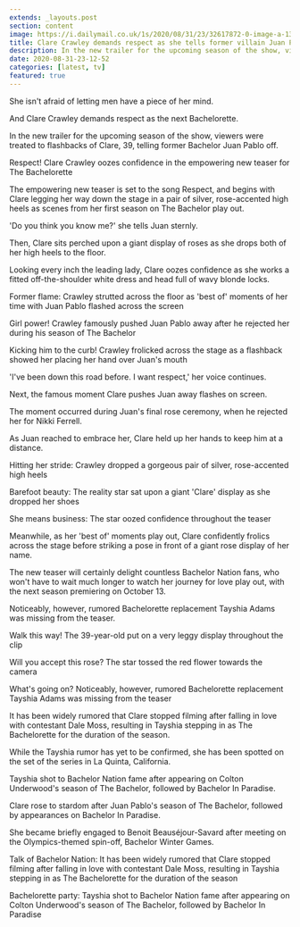 ```yaml
---
extends: _layouts.post
section: content
image: https://i.dailymail.co.uk/1s/2020/08/31/23/32617872-0-image-a-130_1598911247593.jpg 
title: Clare Crawley demands respect as she tells former villain Juan Pablo off in new Bachelorette teaser 
description: In the new trailer for the upcoming season of the show, viewers are treated to flashbacks of Clare, 39, telling former Bachelor Juan Pablo off as the new leading lady struts across the stage. 
date: 2020-08-31-23-12-52 
categories: [latest, tv] 
featured: true 
--- 
```

She isn't afraid of letting men have a piece of her mind.

And Clare Crawley demands respect as the next Bachelorette.

In the new trailer for the upcoming season of the show, viewers were treated to flashbacks of Clare, 39, telling former Bachelor Juan Pablo off.

Respect! Clare Crawley oozes confidence in the empowering new teaser for The Bachelorette

The empowering new teaser is set to the song Respect, and begins with Clare legging her way down the stage in a pair of silver, rose-accented high heels as scenes from her first season on The Bachelor play out.

'Do you think you know me?' she tells Juan sternly.

Then, Clare sits perched upon a giant display of roses as she drops both of her high heels to the floor.

Looking every inch the leading lady, Clare oozes confidence as she works a fitted off-the-shoulder white dress and head full of wavy blonde locks.

Former flame: Crawley strutted across the floor as 'best of' moments of her time with Juan Pablo flashed across the screen 

Girl power! Crawley famously pushed Juan Pablo away after he rejected her during his season of The Bachelor 

Kicking him to the curb! Crawley frolicked across the stage as a flashback showed her placing her hand over Juan's mouth

'I've been down this road before. I want respect,' her voice continues.

Next, the famous moment Clare pushes Juan away flashes on screen.

The moment occurred during Juan's final rose ceremony, when he rejected her for Nikki Ferrell.

As Juan reached to embrace her, Clare held up her hands to keep him at a distance.

Hitting her stride: Crawley dropped a gorgeous pair of silver, rose-accented high heels 

Barefoot beauty: The reality star sat upon a giant 'Clare' display as she dropped her shoes

She means business: The star oozed confidence throughout the teaser

Meanwhile, as her 'best of' moments play out, Clare confidently frolics across the stage before striking a pose in front of a giant rose display of her name.

The new teaser will certainly delight countless Bachelor Nation fans, who won't have to wait much longer to watch her journey for love play out, with the next season premiering on October 13.

Noticeably, however, rumored Bachelorette replacement Tayshia Adams was missing from the teaser.

Walk this way! The 39-year-old put on a very leggy display throughout the clip

Will you accept this rose? The star tossed the red flower towards the camera

What's going on? Noticeably, however, rumored Bachelorette replacement Tayshia Adams was missing from the teaser

It has been widely rumored that Clare stopped filming after falling in love with contestant Dale Moss, resulting in Tayshia stepping in as The Bachelorette for the duration of the season.

While the Tayshia rumor has yet to be confirmed, she has been spotted on the set of the series in La Quinta, California.

Tayshia shot to Bachelor Nation fame after appearing on Colton Underwood's season of The Bachelor, followed by Bachelor In Paradise.

Clare rose to stardom after Juan Pablo's season of The Bachelor, followed by appearances on Bachelor In Paradise.

She became briefly engaged to Benoit Beauséjour-Savard after meeting on the Olympics-themed spin-off, Bachelor Winter Games.

Talk of Bachelor Nation: It has been widely rumored that Clare stopped filming after falling in love with contestant Dale Moss, resulting in Tayshia stepping in as The Bachelorette for the duration of the season

Bachelorette party: Tayshia shot to Bachelor Nation fame after appearing on Colton Underwood's season of The Bachelor, followed by Bachelor In Paradise

